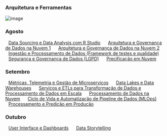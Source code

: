 ### Arquitetura e Ferramentas

![image](https://res.cloudinary.com/dyhjjms8y/image/upload/v1720194394/Captura_de_tela_2024-07-05_124607_gfz5dt.png)

### Agosto
<a href="datasourcing" class="btn btn-primary" style="width: 100%; margin: 10px;">Data Sourcing e Data Analysis com R Studio</a>
<a href="arquitetura1" class="btn btn-primary" style="width: 100%; margin: 10px;">Arquitetura e Governança de Dados na Nuvem 1</a>
<a href="arquitetura2" class="btn btn-primary" style="width: 100%; margin: 10px;">Arquitetura e Governança de Dados na Nuvem 2</a>
<a href="ingestao" class="btn btn-primary" style="width: 100%; margin: 10px;">Ingestão e Processamento de Dados (Framework de testes e qualidade)</a>
<a href="seguranca" class="btn btn-primary" style="width: 100%; margin: 10px;">Segurança e Governança de Dados (LGPD)</a>
<a href="precificacao" class="btn btn-primary" style="width: 100%; margin: 10px;">Precificação em Nuvem</a>

### Setembro

<a href="metricas" class="btn btn-primary" style="width: 100%; margin: 10px;">Métricas, Telemetria e Gestão de Microserviços</a>
<a href="datalakes" class="btn btn-primary" style="width: 100%; margin: 10px;">Data Lakes e Data Warehouses</a>
<a href="etl" class="btn btn-primary" style="width: 100%; margin: 10px;">Serviços e ETLs para Transformação de Dados e Processamento de Dados em Escala</a>
<a href="processamento" class="btn btn-primary" style="width: 100%; margin: 10px;">Processamento de Dados na Nuvem</a>
<a href="mlops" class="btn btn-primary" style="width: 100%; margin: 10px;">Ciclo de Vida e Automatização de Pipeline de Dados (MLOps)</a>
<a href="predicao" class="btn btn-primary" style="width: 100%; margin: 10px;">Processamento e Predição em Produção</a>

### Outubro

<a href="ui_dashboards" class="btn btn-primary" style="width: 100%; margin: 10px;">User Interface e Dashboards</a>
<a href="datastorytelling" class="btn btn-primary" style="width: 100%; margin: 10px;">Data Storytelling</a>
